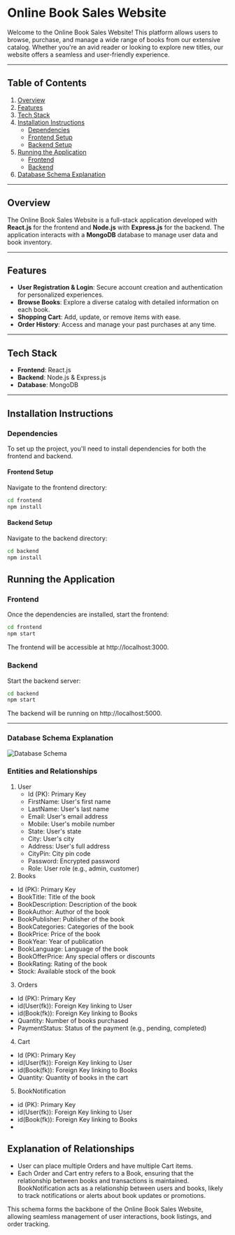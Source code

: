 # Online Book Sales Website

Welcome to the Online Book Sales Website! This platform allows users to browse, purchase, and manage a wide range of books from our extensive catalog. Whether you're an avid reader or looking to explore new titles, our website offers a seamless and user-friendly experience.

---

## Table of Contents

1. [Overview](#overview)
2. [Features](#features)
3. [Tech Stack](#tech-stack)
4. [Installation Instructions](#installation-instructions)
   - [Dependencies](#dependencies)
   - [Frontend Setup](#frontend-setup)
   - [Backend Setup](#backend-setup)
5. [Running the Application](#running-the-application)
   - [Frontend](#frontend)
   - [Backend](#backend)
6. [Database Schema Explanation](#Database-Schema-Explanation)

---

## Overview

The Online Book Sales Website is a full-stack application developed with **React.js** for the frontend and **Node.js** with **Express.js** for the backend. The application interacts with a **MongoDB** database to manage user data and book inventory.

---

## Features

- **User Registration & Login**: Secure account creation and authentication for personalized experiences.
- **Browse Books**: Explore a diverse catalog with detailed information on each book.
- **Shopping Cart**: Add, update, or remove items with ease.
- **Order History**: Access and manage your past purchases at any time.

---

## Tech Stack

- **Frontend**: React.js
- **Backend**: Node.js & Express.js
- **Database**: MongoDB

---

## Installation Instructions

### Dependencies

To set up the project, you'll need to install dependencies for both the frontend and backend.

#### Frontend Setup

Navigate to the frontend directory:

```bash
cd frontend
npm install
```

#### Backend Setup

Navigate to the backend directory:

```bash
cd backend
npm install
```

## Running the Application
### Frontend
Once the dependencies are installed, start the frontend:
```bash
cd frontend
npm start
```
The frontend will be accessible at http://localhost:3000.

### Backend
Start the backend server:
```bash
cd backend
npm start
```
The backend will be running on http://localhost:5000.

---
### Database Schema Explanation
![Database Schema](images/Db.png)

### Entities and Relationships
1. User
   - Id (PK): Primary Key
   - FirstName: User's first name
   - LastName: User's last name
   - Email: User's email address
   - Mobile: User's mobile number
   - State: User's state
   - City: User's city
   - Address: User's full address
   - CityPin: City pin code
   - Password: Encrypted password
   - Role: User role (e.g., admin, customer)
2. Books
- Id (PK): Primary Key
- BookTitle: Title of the book
- BookDescription: Description of the book
- BookAuthor: Author of the book
- BookPublisher: Publisher of the book
- BookCategories: Categories of the book
- BookPrice: Price of the book
- BookYear: Year of publication
- BookLanguage: Language of the book
- BookOfferPrice: Any special offers or discounts
- BookRating: Rating of the book
- Stock: Available stock of the book
3. Orders
- Id (PK): Primary Key
- id(User(fk)): Foreign Key linking to User
- id(Book(fk)): Foreign Key linking to Books
- Quantity: Number of books purchased
- PaymentStatus: Status of the payment (e.g., pending, completed)
4. Cart
- Id (PK): Primary Key
- id(User(fk)): Foreign Key linking to User
- id(Book(fk)): Foreign Key linking to Books
- Quantity: Quantity of books in the cart
5. BookNotification
- id (PK): Primary Key
- id(User(fk)): Foreign Key linking to User
- id(Book(fk)): Foreign Key linking to Books
- 
## Explanation of Relationships
- User can place multiple Orders and have multiple Cart items.
- Each Order and Cart entry refers to a Book, ensuring that the relationship between books and transactions is maintained.
BookNotification acts as a relationship between users and books, likely to track notifications or alerts about book updates or promotions.


This schema forms the backbone of the Online Book Sales Website, allowing seamless management of user interactions, book listings, and order tracking.


